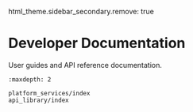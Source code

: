 html_theme.sidebar_secondary.remove: true

# Developer Documentation

User guides and API reference documentation.

```{toctree}
:maxdepth: 2

platform_services/index
api_library/index
```

